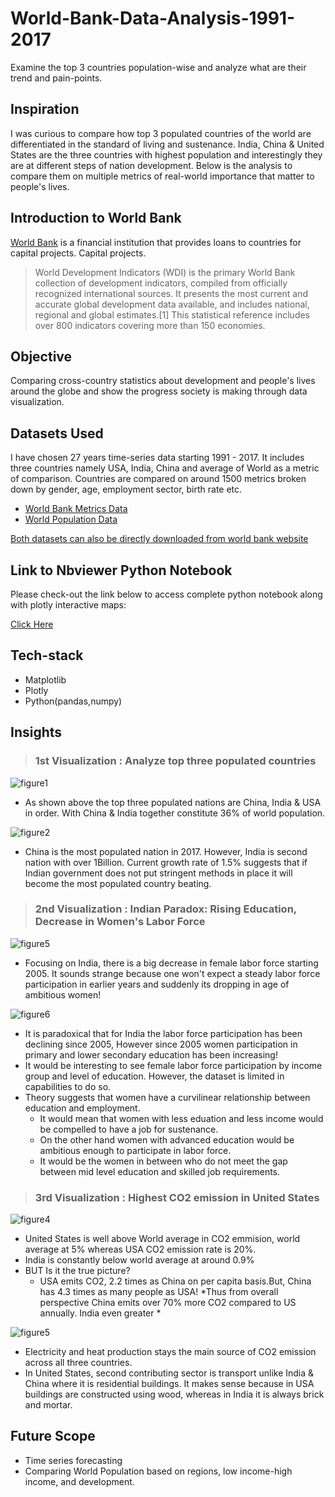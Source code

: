 # World-Bank-Data-Analysis-1991-2017
Examine the top 3 countries population-wise and analyze what are their trend and pain-points.

## Inspiration

I was curious to compare how top 3 populated countries of the world are differentiated in the standard of living and sustenance. India, China & United States are the three countries with highest population and interestingly they are at different steps of nation development. Below is the analysis to compare them on multiple metrics of real-world importance that matter to people's lives.
 
## Introduction to World Bank
[World Bank](https://data.worldbank.org/country) is a financial institution that provides loans to countries for capital projects. Capital projects.
> World Development Indicators (WDI) is the primary World Bank collection of development indicators, compiled from officially recognized international sources. It presents the most current and accurate global development data available, and includes national, regional and global estimates.[1] This statistical reference includes over 800 indicators covering more than 150 economies.

## Objective
Comparing cross-country statistics about development and people's lives around the globe and show the progress society is making through data visualization.

## Datasets Used
I have chosen 27 years time-series data starting 1991 - 2017. It includes three countries namely USA, India, China and average of World as a metric of comparison. Countries are compared on around 1500 metrics broken down by gender, age, employment sector, birth rate etc.

* [World Bank Metrics Data](https://github.com/dkekre21/World-Bank-Data-Analysis-1991-2017/blob/master/Datasets/API_Download_DS2_en_csv_v2_10077498.csv)
* [World Population Data](https://github.com/dkekre21/World-Bank-Data-Analysis-1991-2017/blob/master/Datasets/WorldPopulation.csv)

[Both datasets can also be directly downloaded from world bank website](https://data.worldbank.org/country)

## Link to Nbviewer Python Notebook 
Please check-out the link below to access complete python notebook along with plotly interactive maps:

[Click Here](http://nbviewer.jupyter.org/github/dkekre21/World-Bank-Data-Analysis-1991-2017/blob/master/Python%20Notebook/Project%202%20-World%20Bank%20Data%20Analysis%201991%20to%202017.ipynb)

## Tech-stack

* Matplotlib
* Plotly
* Python(pandas,numpy)

## Insights
> ### 1st Visualization : Analyze top three populated countries
![figure1](https://github.com/dkekre21/World-Bank-Data-Analysis-1991-2017/blob/master/Visualizations/World%20Population.png)
* As shown above the top three populated nations are China, India & USA in order. With China & India together constitute 36% of world population.

![figure2](https://github.com/dkekre21/World-Bank-Data-Analysis-1991-2017/blob/master/Visualizations/population%20growth%20rate.png)
* China is the most populated nation in 2017. However, India is second nation with over 1Billion. Current growth rate of 1.5% suggests that if Indian government does not put stringent methods in place it will become the most populated country beating.

> ### 2nd Visualization : Indian Paradox: Rising Education, Decrease in Women's Labor Force 

![figure5](https://github.com/dkekre21/World-Bank-Data-Analysis-1991-2017/blob/master/Visualizations/labor%20force%20gender%20gap.PNG)
* Focusing on India, there is a big decrease in female labor force starting 2005. It sounds strange because one won't expect a steady labor force participation in earlier years and suddenly its dropping in age of ambitious women!

![figure6](https://github.com/dkekre21/World-Bank-Data-Analysis-1991-2017/blob/master/Visualizations/education%20gender%20gap.PNG)

* It is paradoxical that for India the labor force participation has been declining since 2005, However since 2005 women participation in primary and lower secondary education has been increasing!
* It would be interesting to see female labor force participation by income group and level of education. However, the dataset is limited in capabilities to do so.
* Theory suggests that women have a curvilinear relationship between education and employment. 
    * It would mean that women with less eduation and less income would be compelled to have a job for sustenance.
    * On the other hand women with advanced education would be ambitious enough to participate in labor force.
    * It would be the women in between who do not meet the gap between mid level education and skilled job requirements.
    
> ### 3rd Visualization : Highest CO2 emission in United States

![figure4](https://github.com/dkekre21/World-Bank-Data-Analysis-1991-2017/blob/master/Visualizations/CO2%20emission.PNG)
* United States is well above World average in CO2 emmision, world average at 5% whereas USA CO2 emission rate is 20%.
* India is constantly below world average at around 0.9%
* BUT Is it the true picture? 
    * USA emits CO2, 2.2 times as China on per capita basis.But, China has 4.3 times as many people as USA! *Thus from overall perspective China emits over 70% more CO2 compared to US annually. India even greater *
    
![figure5](https://github.com/dkekre21/World-Bank-Data-Analysis-1991-2017/blob/master/Visualizations/CO2%20composition.png)
* Electricity and heat production stays the main source of CO2 emission across all three countries. 
* In United States, second contributing sector is transport unlike India & China where it is residential buildings. It makes sense because in USA buildings are constructed using wood, whereas in India it is always brick and mortar.
   

## Future Scope
* Time series forecasting
* Comparing World Population based on regions, low income-high income, and development.
